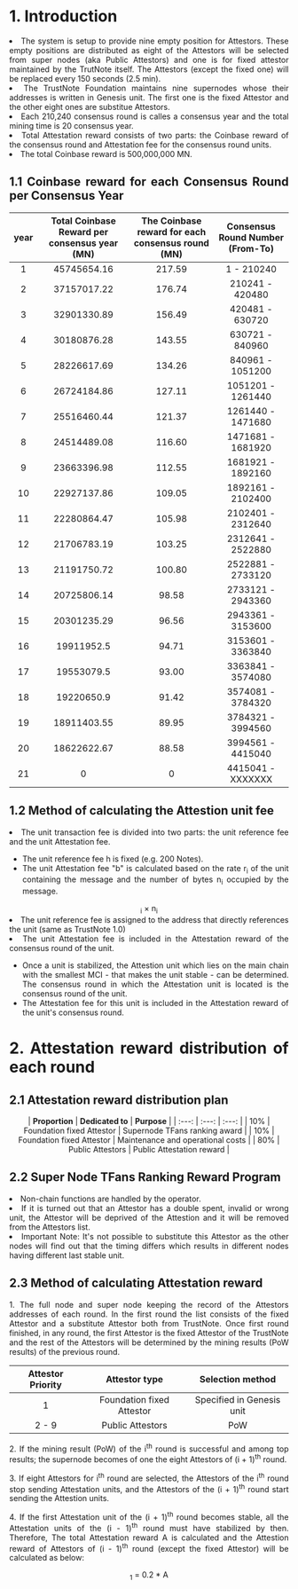 <html>
<div align="justify">

<h1><b>1. Introduction</b></h1>

<li>The system is setup to provide nine empty position for Attestors. These empty positions are distributed as eight of the Attestors will be selected from super nodes (aka Public Attestors) and one is for fixed attestor maintained by the TrutNote itself. The Attestors (except the fixed one) will be replaced every 150 seconds (2.5 min).</li>
<li>The TrustNote Foundation maintains nine supernodes whose their addresses is written in Genesis unit. The first one is the fixed Attestor and the other eight ones are substitue Attestors.</li>
<li>Each 210,240 consensus round is calles a consensus year and the total mining time is 20 consensus year.</li>
<li>Total Attestation reward consists of two parts: the Coinbase reward of the consensus round and Attestation fee for the consensus round units.</li>
<li>The total Coinbase reward is 500,000,000 MN.</li>



<h2><b>1.1 Coinbase reward for each Consensus Round per Consensus Year</b></h2>

<div align="center"> 
  
| year	| Total Coinbase Reward per consensus year (MN)	| The Coinbase reward for each consensus round (MN)  | Consensus Round Number (From-To) |
| :---: | :---: | :---: | :---: |
| 1 | 45745654.16 | 217.59 | 1 - 210240 |
| 2 | 37157017.22 | 176.74 | 210241 - 420480 |
| 3 | 32901330.89 | 156.49 | 420481 - 630720 |
| 4 | 30180876.28 | 143.55 | 630721 - 840960 |
| 5 | 28226617.69 | 134.26 | 840961 - 1051200 |
| 6 | 26724184.86 | 127.11 | 1051201 - 1261440 |
| 7 | 25516460.44 | 121.37 | 1261440 - 1471680 |
| 8 | 24514489.08 | 116.60 | 1471681 - 1681920 |
| 9 | 23663396.98 | 112.55 | 1681921 - 1892160 |
| 10 | 22927137.86 | 109.05 | 1892161 - 2102400 |
| 11 | 22280864.47 | 105.98	| 2102401 - 2312640 |
| 12 | 21706783.19 | 103.25	| 2312641 - 2522880 |
| 13 | 21191750.72 | 100.80 | 2522881 - 2733120 |
| 14 | 20725806.14 | 98.58 | 2733121 - 2943360 |
| 15 | 20301235.29 | 96.56 | 2943361 - 3153600 |
| 16 | 19911952.5 | 94.71 | 3153601 - 3363840 |
| 17 | 19553079.5 | 93.00 | 3363841 - 3574080 |
| 18 | 19220650.9 | 91.42 | 3574081 - 3784320 |
| 19 | 18911403.55 | 89.95 | 3784321 - 3994560 |
| 20 | 18622622.67 | 88.58 | 3994561 - 4415040 |
| 21 | 0 | 0 | 4415041 - XXXXXXX |

</div>

<h2><b>1.2 Method of calculating the Attestion unit fee</b></h2>

<li>The unit transaction fee is divided into two parts: the unit reference fee and the unit Attestation fee.</li>
<ul><li>The unit reference fee h is fixed (e.g. 200 Notes).</li>
<li>The unit Attestation fee "b" is calculated based on the rate r<sub>i</sub> of the unit containing the message and the number of bytes n<sub>i</sub> occupied by the message.</li></ul>
<div align="center">
<math>b = &sum; r<sub>i</sub> × n<sub>i</sub></math>
</div>

<li>The unit reference fee is assigned to the address that directly references the unit (same as TrustNote 1.0)</li>

<li>The unit Attestation fee is included in the Attestation reward of the consensus round of the unit.</li>

<ul><li>Once a unit is stabilized, the Attestion unit which lies on the main chain with the smallest MCI - that makes the unit stable - can be determined. The consensus round in which the Attestation unit is located is the consensus round of the unit.</li>
<li>The Attestation fee for this unit is included in the Attestation reward of the unit's consensus round.</li>
</ul>

<h1><b>2. Attestation reward distribution of each round</b></h1>

<h2><b>2.1 Attestation reward distribution plan</b></h2>

<div align="center">
|  <b>Proportion</b> |	<b>Dedicated to</b>	| <b>Purpose</b> |  
| :---: | :---: | :---: | 
| 10% | Foundation fixed Attestor | Supernode TFans ranking award | 
| 10% | Foundation fixed Attestor | Maintenance and operational costs | 
| 80% | Public Attestors | Public Attestation reward | 
</div>

<h2><b>2.2 Super Node TFans Ranking Reward Program</b></h2>

<li>Non-chain functions are handled by the operator.</li>

<li>If it is turned out that an Attestor has a double spent, invalid or wrong unit, the Attestor will be deprived of the Attestion and it will be removed from the Attestors list.</li>

<li>Important Note: It's not possible to substitute this Attestor as the other nodes will find out that the timing differs which results in different nodes having different last stable unit.</li>

<h2><b>2.3 Method of calculating Attestation reward </b></h2>

<p>1. The full node and super node keeping the record of the Attestors addresses of each round. In the first round the list consists of the fixed Attestor and a substitute Attestor both from TrustNote. Once first round finished, in any round, the first Attestor is the fixed Attestor of the TrustNote and the rest of the Attestors will be determined by the mining results (PoW results) of the previous round. </p>

<div align="center">
  
|  <b>Attestor Priority</b> | <b>Attestor type</b> | <b>Selection method</b> |  
| :---: | :---: | :---: | 
| 1 | Foundation fixed Attestor | Specified in Genesis unit | 
| 2 - 9 | Public Attestors | PoW |

</div>

<p>2. If the mining result (PoW) of the i<sup>th</sup> round is successful and among top results; the supernode becomes of one the eight Attestors of (i + 1)<sup>th</sup> round.</p>

<p>3. If eight Attestors for i<sup>th</sup> round are selected, the Attestors of the i<sup>th</sup> round stop sending Attestation units, and the Attestors of the (i + 1)<sup>th</sup> round start sending the Attestion units.</p>

<p>4. If the first Attestation unit of the (i + 1)<sup>th</sup> round becomes stable, all the Attestation units of the (i - 1)<sup>th</sup> round must have stabilized by then. Therefore, The total Attestation reward A is calculated and the Attestion reward of Attestors of (i - 1)<sup>th</sup> round (except the fixed Attestor) will be calculated as below:</p>

<div align="center">
<math>a<sub>1</sub> = 0.2 * A</math>
</div>

</div>
</html>
